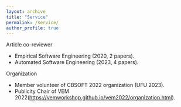 ```yaml
---
layout: archive
title: "Service"
permalink: /service/
author_profile: true
---
```


Article co-reviewer

- Empirical Software Engineering (2020, 2 papers).
- Automated Software Engineering (2023, 4 papers).

Organization

- Member volunteer of CBSOFT 2022 organization (UFU 2023).
- Publicity Chair of VEM 2022(https://vemworkshop.github.io/vem2022/organization.html).

